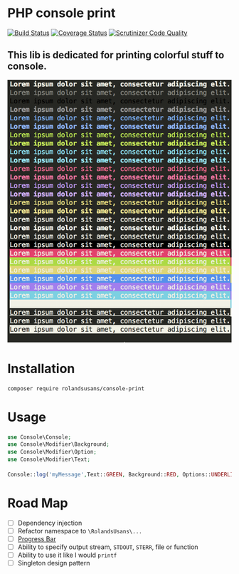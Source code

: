 # PHP console print 
[![Build Status](https://travis-ci.org/rolandsusans/php-console-print-lib.svg?branch=master)](https://travis-ci.org/rolandsusans/php-console-print-lib)
[![Coverage Status](https://coveralls.io/repos/github/rolandsusans/php-console-print-lib/badge.svg?branch=master)](https://coveralls.io/github/rolandsusans/php-console-print-lib?branch=master)
[![Scrutinizer Code Quality](https://scrutinizer-ci.com/g/rolandsusans/php-console-print-lib/badges/quality-score.png?b=master)](https://scrutinizer-ci.com/g/rolandsusans/php-console-print-lib/?branch=master)    
## This lib is dedicated for printing colorful stuff to console. 
![](/example/output.png)
# Installation
```bash
composer require rolandsusans/console-print
```
# Usage
```php
use Console\Console;
use Console\Modifier\Background;
use Console\Modifier\Option;
use Console\Modifier\Text;

Console::log('myMessage',Text::GREEN, Background::RED, Options::UNDERLINE);
```
# Road Map

- [ ] Dependency injection 
- [ ] Refactor namespace to `\RolandsUsans\...`
- [ ] [Progress Bar](https://symfony.com/doc/current/components/console/helpers/progressbar.html)
- [ ] Ability to specify output stream, `STDOUT`, `STERR`, file or function
- [ ] Ability to use it like I would `printf`
- [ ] Singleton design pattern
